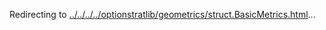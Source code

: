 Redirecting to
[../../../../optionstratlib/geometrics/struct.BasicMetrics.html](../../../../optionstratlib/geometrics/struct.BasicMetrics.html)\...
